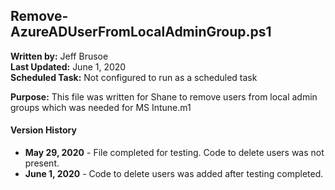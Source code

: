 ## Remove-AzureADUserFromLocalAdminGroup.ps1

**Written by:** Jeff Brusoe<br>
**Last Updated:** June 1, 2020<br>
**Scheduled Task:** Not configured to run as a scheduled task<br>

**Purpose:** This file was written for Shane to remove users from local admin groups which was needed for MS Intune.m1

#### Version History
* **May 29, 2020** - File completed for testing. Code to delete users was not present.
* **June 1, 2020** - Code to delete users was added after testing completed.
